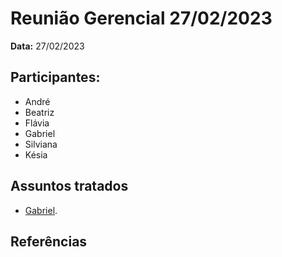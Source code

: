 # Reunião Gerencial 27/02/2023

**Data:** 27/02/2023

## Participantes:
      
- André
- Beatriz
- Flávia
- Gabriel
- Silviana 
- Késia

## Assuntos tratados

- [Gabriel]().

## Referências